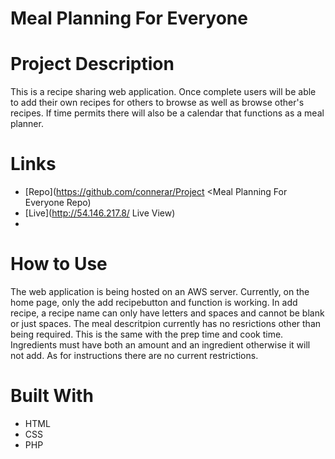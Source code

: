 # Meal Planning For Everyone

# Project Description
This is a recipe sharing web application.  Once complete users will be able to add their own recipes for others to browse as well as 
browse other's recipes.  If time permits there will also be a calendar that functions as a meal planner.

# Links
- [Repo](https://github.com/connerar/Project <Meal Planning For Everyone Repo)
- [Live](<http://54.146.217.8/> Live View)
- 
# How to Use
The web application is being hosted on an AWS server.  Currently, on the home page, only the add recipebutton and function is working.  In add recipe, a recipe name can only have letters and spaces and cannot be blank or just spaces.  The meal descritpion currently has no resrictions other than being required.  This is the same with the prep time and cook time.  Ingredients must have both an amount and an ingredient otherwise it will not add.  As for instructions there are no current restrictions.  

# Built With
- HTML
- CSS
- PHP
